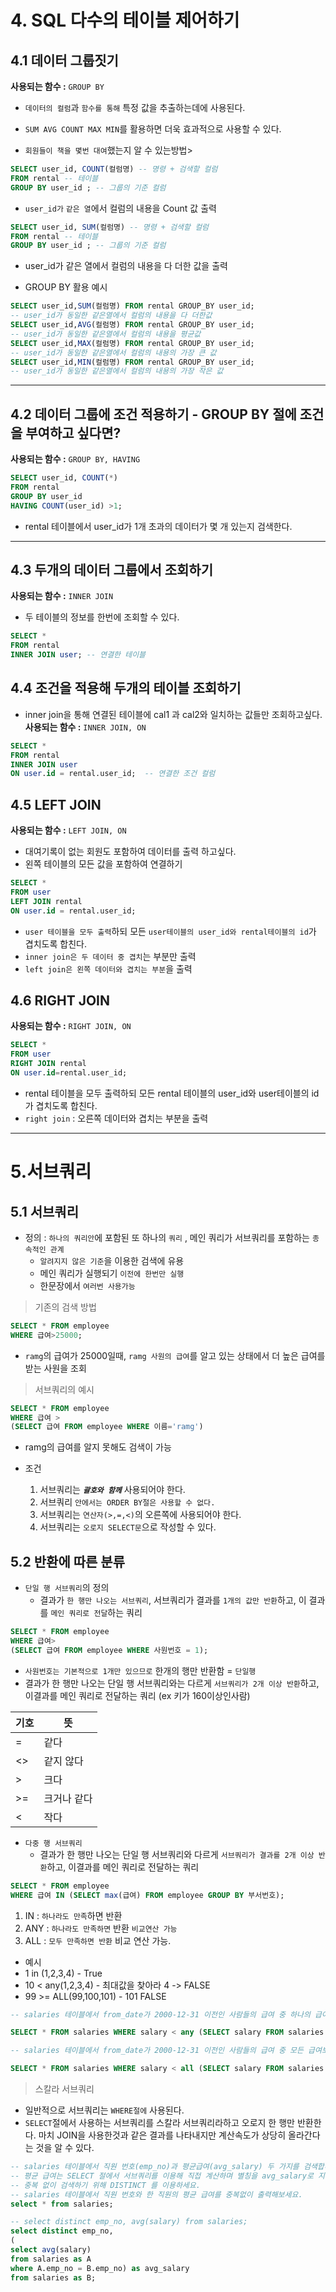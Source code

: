# 4. SQL 다수의 테이블 제어하기

## 4.1 데이터 그룹짓기
**사용되는 함수 :**  `GROUP BY`

- `데이터의 컬럼`과 `함수를 통해` 특정 값을 추출하는데에 사용된다.
- `SUM AVG COUNT MAX MIN`를 활용하면 더욱 효과적으로 사용할 수 있다.

- `회원들이 책을 몇번 대여`했는지 알 수 있는방법>
```sql
SELECT user_id, COUNT(컬럼명) -- 명령 + 검색할 컬럼
FROM rental -- 테이블
GROUP BY user_id ; -- 그룹의 기준 컬럼
```
- `user_id가` `같은 열`에서 컬럼의 내용을 Count 값 출력
    
```sql
SELECT user_id, SUM(컬럼명) -- 명령 + 검색할 컬럼
FROM rental -- 테이블
GROUP BY user_id ; -- 그룹의 기준 컬럼
```
- user_id가 같은 열에서 컬럼의 내용을 다 더한 값을 출력

- GROUP BY 활용 예시
```sql
SELECT user_id,SUM(컬럼명) FROM rental GROUP_BY user_id;
-- user_id가 동일한 같은열에서 컬럼의 내용을 다 더한값
SELECT user_id,AVG(컬럼명) FROM rental GROUP_BY user_id;
-- user_id가 동일한 같은열에서 컬럼의 내용을 평균값
SELECT user_id,MAX(컬럼명) FROM rental GROUP_BY user_id;
-- user_id가 동일한 같은열에서 컬럼의 내용의 가장 큰 값
SELECT user_id,MIN(컬럼명) FROM rental GROUP_BY user_id;
-- user_id가 동일한 같은열에서 컬럼의 내용의 가장 작은 값
```


---
## 4.2 데이터 그룹에 조건 적용하기 - GROUP BY 절에 조건을 부여하고 싶다면?
**사용되는 함수 :**  `GROUP BY, HAVING`

```SQL
SELECT user_id, COUNT(*)
FROM rental
GROUP BY user_id
HAVING COUNT(user_id) >1;
```
- rental 테이블에서 user_id가 1개 초과의 데이터가 몇 개 있는지 검색한다.

---

## 4.3 두개의 데이터 그룹에서 조회하기
**사용되는 함수 :**  `INNER JOIN`

- 두 테이블의 정보를 한번에 조회할 수 있다.

```sql
SELECT *
FROM rental
INNER JOIN user; -- 연결한 테이블
```


## 4.4 조건을 적용해 두개의 테이블 조회하기
- inner join을 통해 연결된 테이블에 cal1 과 cal2와 일치하는 값들만 조회하고싶다.
**사용되는 함수 :**  `INNER JOIN, ON`

```sql
SELECT *
FROM rental
INNER JOIN user
ON user.id = rental.user_id;  -- 연결한 조건 컬럼
```

## 4.5 LEFT JOIN
**사용되는 함수 :**  `LEFT JOIN, ON`

- 대여기록이 없는 회원도 포함하여 데이터를 출력 하고싶다.
- 왼쪽 테이블의 모든 값을 포함하여 연결하기
```sql
SELECT *
FROM user
LEFT JOIN rental
ON user.id = rental.user_id;
```

- `user 테이블을 모두 출력`하되 모든 `user테이블의 user_id와 rental테이블의 id`가 겹치도록 합친다.
- `inner join은 두 데이터 중 겹치`는 부분만 출력
- `left join은 왼쪽 데이터와 겹치는 부분`을 출력

## 4.6 RIGHT JOIN
**사용되는 함수 :**  `RIGHT JOIN, ON`
```sql
SELECT *
FROM user
RIGHT JOIN rental
ON user.id=rental.user_id;
```

- rental 테이블을 모두 출력하되 모든 rental 테이블의 user_id와  user테이블의 id가 겹치도록 합친다.
- `right join` : 오른쪽 데이터와 겹치는 부분을 출력

---
# 5.서브쿼리

## 5.1 서브쿼리
- 정의 : `하나의 쿼리안`에 포함된 또 하나의 `쿼리` , 메인 쿼리가 서브쿼리를 포함하는 `종속적인 관계`
    - `알려지지 않은 기준`을 이용한 검색에 유용
    - 메인 쿼리가 실행되기 `이전에 한번만 실행`
    - 한문장에서 `여러번 사용가능`

> 기존의 검색 방법
```sql
SELECT * FROM employee
WHERE 급여>25000;
```

- `ramg`의 급여가 25000일때, `ramg 사원의 급여`를 알고 있는 상태에서 더 높은 급여를 받는 사원을 조회

> 서브쿼리의 예시

```sql
SELECT * FROM employee
WHERE 급여 >
(SELECT 급여 FROM employee WHERE 이름='ramg')
```
- ramg의 급여를 알지 못해도 검색이 가능

- 조건
    1. 서브쿼리는 ***`괄호와 함께`*** 사용되어야 한다.
    1. 서브쿼리 `안에서는 ORDER BY절은 사용할 수 없다.`
    1. 서브쿼리는 `연산자(>,=,<)`의 오른쪽에 사용되어야 한다.
    1. 서브쿼리는 `오로지 SELECT문`으로 작성할 수 있다.

## 5.2 반환에 따른 분류
- `단일 행 서브쿼리`의 정의
    - 결과가 `한 행만 나오는 서브쿼리`, 서브쿼리가 결과를 `1개의 값만 반환`하고, 이 결과를 `메인 쿼리로 전달`하는 쿼리

```sql
SELECT * FROM employee
WHERE 급여>
(SELECT 급여 FROM employee WHERE 사원번호 = 1);
```
- `사원번호는 기본적으로 1개만 있으므로` 한개의 행만 반환함 = `단일행`
- 결과가 한 행만 나오는 단일 행 서브쿼리와는 다르게 `서브쿼리가 2개 이상 반환`하고, 이결과를 메인 쿼리로 전달하는 쿼리 (ex 키가 160이상인사람)

|기호|뜻|
|---|---|
|=|같다|
|<>|같지 않다|
|>|크다|
|>=|크거나 같다|
|<|작다|

- `다중 행 서브쿼리`
    - 결과가 한 행만 나오는 단일 행 서브쿼리와 다르게 `서브쿼리가 결과를 2개 이상 반환`하고, 이결과를 메인 쿼리로 전달하는 쿼리

```sql
SELECT * FROM employee
WHERE 급여 IN (SELECT max(급여) FROM employee GROUP BY 부서번호);
```
1. IN : `하나라도 만족`하면 반환
1. ANY : `하나라도 만족하면` 반환 `비교연산 가능`
1. ALL : `모두 만족하면 반환` 비교 연산 가능.


- 예시
- 1 in (1,2,3,4) - True 
- 10 < any(1,2,3,4) - 최대값을 찾아라 4 -> FALSE
- 99 >= ALL(99,100,101) - 101 FALSE
```sql
-- salaries 테이블에서 from_date가 2000-12-31 이전인 사람들의 급여 중 하나의 급여 보다 더 적은 급여를 받은 직원의 급여 정보를 모두 출력해보세요.

SELECT * FROM salaries WHERE salary < any (SELECT salary FROM salaries WHERE from_date <'2000-12-31');

-- salaries 테이블에서 from_date가 2000-12-31 이전인 사람들의 급여 중 모든 급여보다 적은 급여를 받은 직원의 급여 정보를 모두 출력해보세요.

SELECT * FROM salaries WHERE salary < all (SELECT salary FROM salaries WHERE from_date <'2000-12-31');
```

> 스칼라 서브쿼리
- 일반적으로 서브쿼리는 `WHERE절에` 사용된다.
- `SELECT`절에서 사용하는 서브쿼리를 스칼라 서브쿼리라하고 오로지 한 행만 반환한다. 마치 JOIN을 사용한것과 같은 결과를 나타내지만 계산속도가 상당히 올라간다는 것을 알 수 있다.
```sql
-- salaries 테이블에서 직원 번호(emp_no)과 평균급여(avg_salary) 두 가지를 검색합니다.
-- 평균 급여는 SELECT 절에서 서브쿼리를 이용해 직접 계산하며 별칭을 avg_salary로 지정합니다.
-- 중복 없이 검색하기 위해 DISTINCT 를 이용하세요.
-- salaries 테이블에서 직원 번호와 한 직원의 평균 급여를 중복없이 출력해보세요.
select * from salaries;

-- select distinct emp_no, avg(salary) from salaries;
select distinct emp_no,
(
select avg(salary)
from salaries as A
where A.emp_no = B.emp_no) as avg_salary
from salaries as B;

```